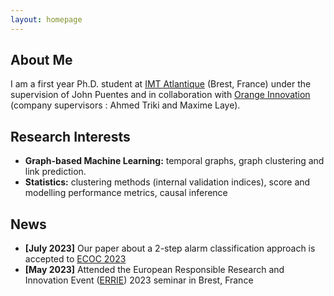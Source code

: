 ```yaml
---
layout: homepage
---
```


## About Me

I am a first year Ph.D. student at [IMT Atlantique](https://www.imt-atlantique.fr/en) (Brest, France) under the supervision of John Puentes and  in collaboration with [Orange Innovation](https://hellofuture.orange.com/en/) (company supervisors : Ahmed Triki and Maxime Laye).


## Research Interests

- **Graph-based Machine Learning:** temporal graphs, graph clustering and link prediction.
- **Statistics:** clustering methods (internal validation indices), score and modelling performance metrics, causal inference

## News

- **[July 2023]** Our paper about a 2-step alarm classification approach is accepted to [ECOC 2023](https://ecoc2023.theiet.org/)
- **[May 2023]** Attended the European Responsible Research and Innovation Event ([ERRIE](https://msca-bienvenue.bretagne.bzh/news/errie-2023-register-now/)) 2023 seminar in Brest, France 


<!--- {% include_relative _includes/publications.md %} -->

<!--- {% include_relative _includes/services.md %} -->

